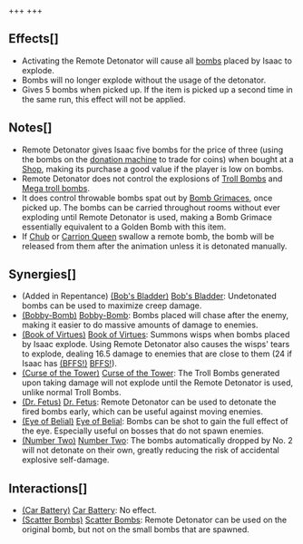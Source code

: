 +++
+++

Effects[]
---------


* Activating the Remote Detonator will cause all [bombs](/wiki/Bomb "Bomb") placed by Isaac to explode.
* Bombs will no longer explode without the usage of the detonator.
* Gives 5 bombs when picked up. If the item is picked up a second time in the same run, this effect will not be applied.


Notes[]
-------


* Remote Detonator gives Isaac five bombs for the price of three (using the bombs on the [donation machine](/wiki/Donation_machine "Donation machine") to trade for coins) when bought at a [Shop](/wiki/Shop "Shop"), making its purchase a good value if the player is low on bombs.
* Remote Detonator does not control the explosions of [Troll Bombs](/wiki/Troll_Bomb "Troll Bomb") and [Mega troll bombs](/wiki/Mega_troll_bomb "Mega troll bomb").
* It does control throwable bombs spat out by [Bomb Grimaces](/wiki/Stone_Grimace "Stone Grimace"), once picked up. The bombs can be carried throughout rooms without ever exploding until Remote Detonator is used, making a Bomb Grimace essentially equivalent to a Golden Bomb with this item.
* If [Chub](/wiki/Chub "Chub") or [Carrion Queen](/wiki/Carrion_Queen "Carrion Queen") swallow a remote bomb, the bomb will be released from them after the animation unless it is detonated manually.


Synergies[]
-----------


* (Added in Repentance) [(Bob's Bladder)](/wiki/Bob%27s_Bladder "Bob's Bladder") [Bob's Bladder](/wiki/Bob%27s_Bladder "Bob's Bladder"): Undetonated bombs can be used to maximize creep damage.
* [(Bobby-Bomb)](/wiki/Bobby-Bomb "Bobby-Bomb") [Bobby-Bomb](/wiki/Bobby-Bomb "Bobby-Bomb"): Bombs placed will chase after the enemy, making it easier to do massive amounts of damage to enemies.
* [(Book of Virtues)](/wiki/Book_of_Virtues "Book of Virtues") [Book of Virtues](/wiki/Book_of_Virtues "Book of Virtues"): Summons wisps when bombs placed by Isaac explode. Using Remote Detonator also causes the wisps' tears to explode, dealing 16.5 damage to enemies that are close to them (24 if Isaac has [(BFFS!)](/wiki/BFFS! "BFFS!") [BFFS!](/wiki/BFFS! "BFFS!")).
* [(Curse of the Tower)](/wiki/Curse_of_the_Tower "Curse of the Tower") [Curse of the Tower](/wiki/Curse_of_the_Tower "Curse of the Tower"): The Troll Bombs generated upon taking damage will not explode until the Remote Detonator is used, unlike normal Troll Bombs.
* [(Dr. Fetus)](/wiki/Dr._Fetus "Dr. Fetus") [Dr. Fetus](/wiki/Dr._Fetus "Dr. Fetus"): Remote Detonator can be used to detonate the fired bombs early, which can be useful against moving enemies.
* [(Eye of Belial)](/wiki/Eye_of_Belial "Eye of Belial") [Eye of Belial](/wiki/Eye_of_Belial "Eye of Belial"): Bombs can be shot to gain the full effect of the eye. Especially useful on bosses that do not spawn enemies.
* [(Number Two)](/wiki/No._2 "Number Two") [Number Two](/wiki/No._2 "No. 2"): The bombs automatically dropped by No. 2 will not detonate on their own, greatly reducing the risk of accidental explosive self-damage.


Interactions[]
--------------


* [(Car Battery)](/wiki/Car_Battery "Car Battery") [Car Battery](/wiki/Car_Battery "Car Battery"): No effect.
* [(Scatter Bombs)](/wiki/Scatter_Bombs "Scatter Bombs") [Scatter Bombs](/wiki/Scatter_Bombs "Scatter Bombs"): Remote Detonator can be used on the original bomb, but not on the small bombs that are spawned.


